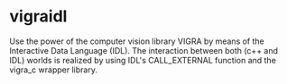 vigraidl
========

Use the power of the computer vision library VIGRA by means of the Interactive Data Language (IDL). The interaction between both (c++ and IDL) worlds is realized by using IDL's CALL_EXTERNAL function and the vigra_c wrapper library.
